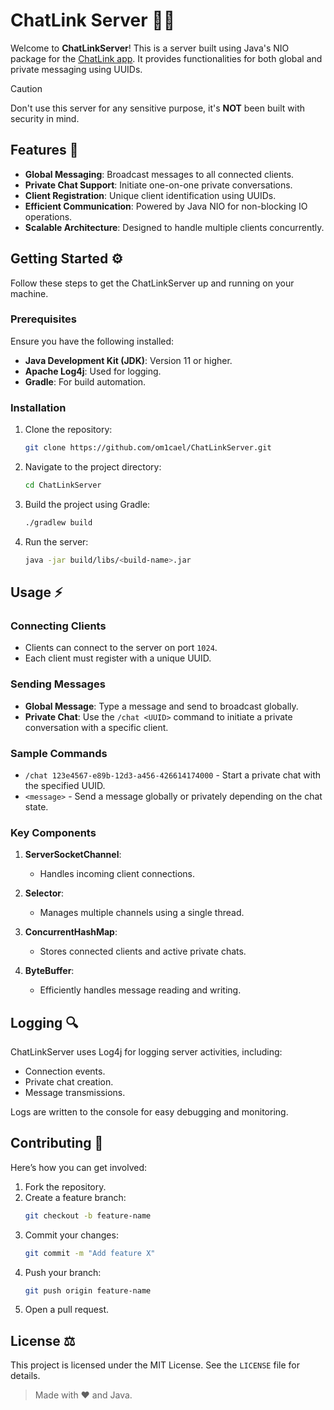 # ChatLink Server 📢✨

Welcome to **ChatLinkServer**! This is a server built using Java's NIO package for the [ChatLink app](https://github.com/om1cael/ChatLink). It provides functionalities for both global and private messaging using UUIDs.

> [!CAUTION]  
> Don't use this server for any sensitive purpose, it's **NOT** been built with security in mind.

## Features 🌟

- **Global Messaging**: Broadcast messages to all connected clients.
- **Private Chat Support**: Initiate one-on-one private conversations.
- **Client Registration**: Unique client identification using UUIDs.
- **Efficient Communication**: Powered by Java NIO for non-blocking IO operations.
- **Scalable Architecture**: Designed to handle multiple clients concurrently.

## Getting Started ⚙️

Follow these steps to get the ChatLinkServer up and running on your machine.

### Prerequisites 

Ensure you have the following installed:

- **Java Development Kit (JDK)**: Version 11 or higher.
- **Apache Log4j**: Used for logging.
- **Gradle**: For build automation.

### Installation 

1. Clone the repository:
   ```bash
   git clone https://github.com/om1cael/ChatLinkServer.git
   ```

2. Navigate to the project directory:
   ```bash
   cd ChatLinkServer
   ```

3. Build the project using Gradle:
   ```bash
   ./gradlew build
   ```

4. Run the server:
   ```bash
   java -jar build/libs/<build-name>.jar
   ```

## Usage ⚡

### Connecting Clients
- Clients can connect to the server on port `1024`.
- Each client must register with a unique UUID.

### Sending Messages
- **Global Message**: Type a message and send to broadcast globally.
- **Private Chat**: Use the `/chat <UUID>` command to initiate a private conversation with a specific client.

### Sample Commands
- `/chat 123e4567-e89b-12d3-a456-426614174000` - Start a private chat with the specified UUID.
- `<message>` - Send a message globally or privately depending on the chat state.

### Key Components

1. **ServerSocketChannel**:
   - Handles incoming client connections.

2. **Selector**:
   - Manages multiple channels using a single thread.

3. **ConcurrentHashMap**:
   - Stores connected clients and active private chats.

4. **ByteBuffer**:
   - Efficiently handles message reading and writing.

## Logging 🔍

ChatLinkServer uses Log4j for logging server activities, including:
- Connection events.
- Private chat creation.
- Message transmissions.

Logs are written to the console for easy debugging and monitoring.

## Contributing 🌱

Here’s how you can get involved:

1. Fork the repository.
2. Create a feature branch:
   ```bash
   git checkout -b feature-name
   ```
3. Commit your changes:
   ```bash
   git commit -m "Add feature X"
   ```
4. Push your branch:
   ```bash
   git push origin feature-name
   ```
5. Open a pull request.

## License ⚖️

This project is licensed under the MIT License. See the `LICENSE` file for details.


> Made with ❤️ and Java.

